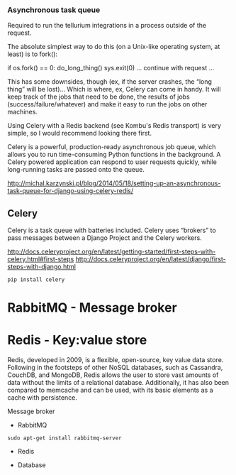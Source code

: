 ### Asynchronous task queue


Required to run the tellurium integrations in a process outside of the request.

The absolute simplest way to do this (on a Unix-like operating system, at least) is to fork():

if os.fork() == 0:
    do_long_thing()
    sys.exit(0)
… continue with request …

This has some downsides, though (ex, if the server crashes, the “long thing” will be lost)… Which is where, ex, Celery can come in handy. It will keep track of the jobs that need to be done, the results of jobs (success/failure/whatever) and make it easy to run the jobs on other machines.

Using Celery with a Redis backend (see Kombu's Redis transport) is very simple, so I would recommend looking there first.


Celery is a powerful, production-ready asynchronous job queue, which allows 
you to run time-consuming Python functions in the background. A Celery powered 
application can respond to user requests quickly, while long-running tasks 
are passed onto the queue.
 
http://michal.karzynski.pl/blog/2014/05/18/setting-up-an-asynchronous-task-queue-for-django-using-celery-redis/

## Celery
Celery is a task queue with batteries included.
Celery uses “brokers” to pass messages between a Django Project and the Celery workers.

http://docs.celeryproject.org/en/latest/getting-started/first-steps-with-celery.html#first-steps
http://docs.celeryproject.org/en/latest/django/first-steps-with-django.html

```
pip install celery
```

# RabbitMQ - Message broker

# Redis - Key:value store
Redis, developed in 2009, is a flexible, open-source, key value data store. 
Following in the footsteps of other NoSQL databases, such as Cassandra, CouchDB, and MongoDB, 
Redis allows the user to store vast amounts of data without the limits of a relational database. 
Additionally, it has also been compared to memcache and can be used, 
with its basic elements as a cache with persistence.


Message broker
* RabbitMQ
```
sudo apt-get install rabbitmq-server
```
* Redis

* Database